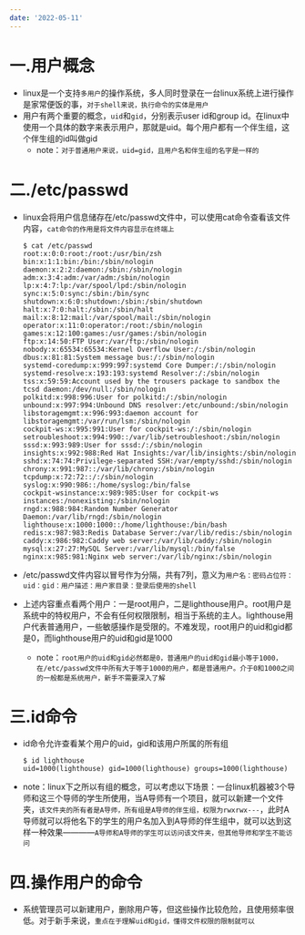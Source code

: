 ```yaml
---
date: '2022-05-11'
---
```


# 一.用户概念

- linux是一个支持`多用户`的操作系统，多人同时登录在一台linux系统上进行操作是家常便饭的事，`对于shell来说，执行命令的实体是用户`
- 用户有两个重要的概念，`uid`和`gid`，分别表示user id和group id。在linux中使用一个具体的数字来表示用户，那就是uid。每个用户都有一个伴生组，这个伴生组的id叫做gid
  - note：`对于普通用户来说，uid=gid，且用户名和伴生组的名字是一样的`

# 二./etc/passwd

- linux会将用户信息储存在/etc/passwd文件中，可以使用cat命令查看该文件内容，`cat命令的作用是将文件内容显示在终端上`
  
  ```shell
  $ cat /etc/passwd
  root:x:0:0:root:/root:/usr/bin/zsh
  bin:x:1:1:bin:/bin:/sbin/nologin
  daemon:x:2:2:daemon:/sbin:/sbin/nologin
  adm:x:3:4:adm:/var/adm:/sbin/nologin
  lp:x:4:7:lp:/var/spool/lpd:/sbin/nologin
  sync:x:5:0:sync:/sbin:/bin/sync
  shutdown:x:6:0:shutdown:/sbin:/sbin/shutdown
  halt:x:7:0:halt:/sbin:/sbin/halt
  mail:x:8:12:mail:/var/spool/mail:/sbin/nologin
  operator:x:11:0:operator:/root:/sbin/nologin
  games:x:12:100:games:/usr/games:/sbin/nologin
  ftp:x:14:50:FTP User:/var/ftp:/sbin/nologin
  nobody:x:65534:65534:Kernel Overflow User:/:/sbin/nologin
  dbus:x:81:81:System message bus:/:/sbin/nologin
  systemd-coredump:x:999:997:systemd Core Dumper:/:/sbin/nologin
  systemd-resolve:x:193:193:systemd Resolver:/:/sbin/nologin
  tss:x:59:59:Account used by the trousers package to sandbox the tcsd daemon:/dev/null:/sbin/nologin
  polkitd:x:998:996:User for polkitd:/:/sbin/nologin
  unbound:x:997:994:Unbound DNS resolver:/etc/unbound:/sbin/nologin
  libstoragemgmt:x:996:993:daemon account for libstoragemgmt:/var/run/lsm:/sbin/nologin
  cockpit-ws:x:995:991:User for cockpit-ws:/:/sbin/nologin
  setroubleshoot:x:994:990::/var/lib/setroubleshoot:/sbin/nologin
  sssd:x:993:989:User for sssd:/:/sbin/nologin
  insights:x:992:988:Red Hat Insights:/var/lib/insights:/sbin/nologin
  sshd:x:74:74:Privilege-separated SSH:/var/empty/sshd:/sbin/nologin
  chrony:x:991:987::/var/lib/chrony:/sbin/nologin
  tcpdump:x:72:72::/:/sbin/nologin
  syslog:x:990:986::/home/syslog:/bin/false
  cockpit-wsinstance:x:989:985:User for cockpit-ws instances:/nonexisting:/sbin/nologin
  rngd:x:988:984:Random Number Generator Daemon:/var/lib/rngd:/sbin/nologin
  lighthouse:x:1000:1000::/home/lighthouse:/bin/bash
  redis:x:987:983:Redis Database Server:/var/lib/redis:/sbin/nologin
  caddy:x:986:982:Caddy web server:/var/lib/caddy:/sbin/nologin
  mysql:x:27:27:MySQL Server:/var/lib/mysql:/bin/false
  nginx:x:985:981:Nginx web server:/var/lib/nginx:/sbin/nologin
  ```

- /etc/passwd文件内容以冒号作为分隔，共有7列，意义为`用户名：密码占位符：uid：gid：用户描述：用户家目录：登录后使用的shell`

- 上述内容重点看两个用户：一是root用户，二是lighthouse用户。root用户是系统中的特权用户，不会有任何权限限制，相当于系统的主人。lighthouse用户代表普通用户，一些敏感操作是受限的。不难发现，root用户的uid和gid都是0，而lighthouse用户的uid和gid是1000
  
  - note：`root用户的uid和gid必然都是0，普通用户的uid和gid最小等于1000，在/etc/passwd文件中所有大于等于1000的用户，都是普通用户。介于0和1000之间的一般都是系统用户，新手不需要深入了解`

# 三.id命令

- id命令允许查看某个用户的uid，gid和该用户所属的所有组
  
  ```shell
  $ id lighthouse
  uid=1000(lighthouse) gid=1000(lighthouse) groups=1000(lighthouse)
  ```

- note：linux下之所以有组的概念，可以考虑以下场景：一台linux机器被3个导师和这三个导师的学生所使用，当A导师有一个项目，就可以新建一个文件夹，`该文件夹的所有者是A导师，所有组是A导师的伴生组，权限为rwxrwx---`，此时A导师就可以将他名下的学生的用户名加入到A导师的伴生组中，就可以达到这样一种效果————`A导师和A导师的学生可以访问该文件夹，但其他导师和学生不能访问`

# 四.操作用户的命令

- 系统管理员可以新建用户，删除用户等，但这些操作比较危险，且使用频率很低。对于新手来说，`重点在于理解uid和gid，懂得文件权限的限制就可以`

